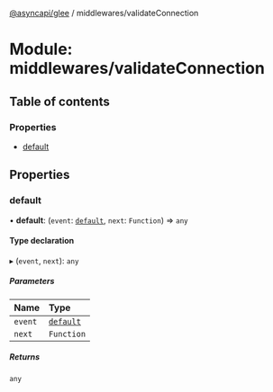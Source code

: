 [@asyncapi/glee](../README.md) / middlewares/validateConnection

# Module: middlewares/validateConnection

## Table of contents

### Properties

- [default](middlewares_validateConnection.md#default)

## Properties

### default

• **default**: (`event`: [`default`](../classes/lib_message.default.md), `next`: `Function`) => `any`

#### Type declaration

▸ (`event`, `next`): `any`

##### Parameters

| Name | Type |
| :------ | :------ |
| `event` | [`default`](../classes/lib_message.default.md) |
| `next` | `Function` |

##### Returns

`any`
